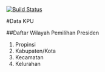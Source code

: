 [![Build Status](https://travis-ci.org/ganiutomo/data-kpu-wil-pilpres.svg?branch=develop)](https://travis-ci.org/ganiutomo/data-kpu-wil-pilpres)

#Data KPU

##Daftar Wilayah Pemilihan Presiden

1. Propinsi
2. Kabupaten/Kota
3. Kecamatan
4. Kelurahan
